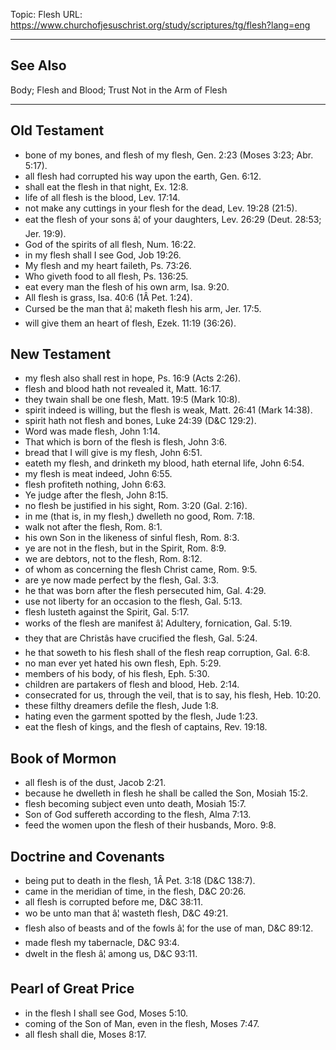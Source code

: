Topic: Flesh
URL: https://www.churchofjesuschrist.org/study/scriptures/tg/flesh?lang=eng

---

## See Also

Body; Flesh and Blood; Trust Not in the Arm of Flesh

---

## Old Testament

- bone of my bones, and flesh of my flesh, Gen. 2:23 (Moses 3:23; Abr. 5:17).
- all flesh had corrupted his way upon the earth, Gen. 6:12.
- shall eat the flesh in that night, Ex. 12:8.
- life of all flesh is the blood, Lev. 17:14.
- not make any cuttings in your flesh for the dead, Lev. 19:28 (21:5).
- eat the flesh of your sons â¦ of your daughters, Lev. 26:29 (Deut. 28:53; Jer. 19:9).
- God of the spirits of all flesh, Num. 16:22.
- in my flesh shall I see God, Job 19:26.
- My flesh and my heart faileth, Ps. 73:26.
- Who giveth food to all flesh, Ps. 136:25.
- eat every man the flesh of his own arm, Isa. 9:20.
- All flesh is grass, Isa. 40:6 (1Â Pet. 1:24).
- Cursed be the man that â¦ maketh flesh his arm, Jer. 17:5.
- will give them an heart of flesh, Ezek. 11:19 (36:26).

## New Testament

- my flesh also shall rest in hope, Ps. 16:9 (Acts 2:26).
- flesh and blood hath not revealed it, Matt. 16:17.
- they twain shall be one flesh, Matt. 19:5 (Mark 10:8).
- spirit indeed is willing, but the flesh is weak, Matt. 26:41 (Mark 14:38).
- spirit hath not flesh and bones, Luke 24:39 (D&C 129:2).
- Word was made flesh, John 1:14.
- That which is born of the flesh is flesh, John 3:6.
- bread that I will give is my flesh, John 6:51.
- eateth my flesh, and drinketh my blood, hath eternal life, John 6:54.
- my flesh is meat indeed, John 6:55.
- flesh profiteth nothing, John 6:63.
- Ye judge after the flesh, John 8:15.
- no flesh be justified in his sight, Rom. 3:20 (Gal. 2:16).
- in me (that is, in my flesh,) dwelleth no good, Rom. 7:18.
- walk not after the flesh, Rom. 8:1.
- his own Son in the likeness of sinful flesh, Rom. 8:3.
- ye are not in the flesh, but in the Spirit, Rom. 8:9.
- we are debtors, not to the flesh, Rom. 8:12.
- of whom as concerning the flesh Christ came, Rom. 9:5.
- are ye now made perfect by the flesh, Gal. 3:3.
- he that was born after the flesh persecuted him, Gal. 4:29.
- use not liberty for an occasion to the flesh, Gal. 5:13.
- flesh lusteth against the Spirit, Gal. 5:17.
- works of the flesh are manifest â¦ Adultery, fornication, Gal. 5:19.
- they that are Christâs have crucified the flesh, Gal. 5:24.
- he that soweth to his flesh shall of the flesh reap corruption, Gal. 6:8.
- no man ever yet hated his own flesh, Eph. 5:29.
- members of his body, of his flesh, Eph. 5:30.
- children are partakers of flesh and blood, Heb. 2:14.
- consecrated for us, through the veil, that is to say, his flesh, Heb. 10:20.
- these filthy dreamers defile the flesh, Jude 1:8.
- hating even the garment spotted by the flesh, Jude 1:23.
- eat the flesh of kings, and the flesh of captains, Rev. 19:18.

## Book of Mormon

- all flesh is of the dust, Jacob 2:21.
- because he dwelleth in flesh he shall be called the Son, Mosiah 15:2.
- flesh becoming subject even unto death, Mosiah 15:7.
- Son of God suffereth according to the flesh, Alma 7:13.
- feed the women upon the flesh of their husbands, Moro. 9:8.

## Doctrine and Covenants

- being put to death in the flesh, 1Â Pet. 3:18 (D&C 138:7).
- came in the meridian of time, in the flesh, D&C 20:26.
- all flesh is corrupted before me, D&C 38:11.
- wo be unto man that â¦ wasteth flesh, D&C 49:21.
- flesh also of beasts and of the fowls â¦ for the use of man, D&C 89:12.
- made flesh my tabernacle, D&C 93:4.
- dwelt in the flesh â¦ among us, D&C 93:11.

## Pearl of Great Price

- in the flesh I shall see God, Moses 5:10.
- coming of the Son of Man, even in the flesh, Moses 7:47.
- all flesh shall die, Moses 8:17.

